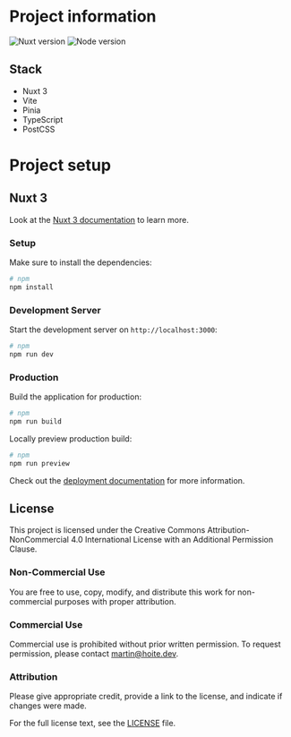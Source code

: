 # Project information

![Nuxt version](https://img.shields.io/badge/Nuxt%20version-3.12.3-00DC82)
![Node version](https://img.shields.io/badge/Node%20version-22.3.0-026E00)

## Stack
- Nuxt 3
- Vite
- Pinia
- TypeScript
- PostCSS


# Project setup

## Nuxt 3 

Look at the [Nuxt 3 documentation](https://nuxt.com/docs/getting-started/introduction) to learn more.

### Setup

Make sure to install the dependencies:

```bash
# npm
npm install
```

### Development Server

Start the development server on `http://localhost:3000`:

```bash
# npm
npm run dev
```

### Production

Build the application for production:

```bash
# npm
npm run build
```

Locally preview production build:

```bash
# npm
npm run preview
```

Check out the [deployment documentation](https://nuxt.com/docs/getting-started/deployment) for more information.



## License

This project is licensed under the Creative Commons Attribution-NonCommercial 4.0 International License with an Additional Permission Clause.

### Non-Commercial Use
You are free to use, copy, modify, and distribute this work for non-commercial purposes with proper attribution.

### Commercial Use
Commercial use is prohibited without prior written permission. To request permission, please contact [martin@hoite.dev](mailto:martin@hoite.dev).

### Attribution
Please give appropriate credit, provide a link to the license, and indicate if changes were made.

For the full license text, see the [LICENSE](https://github.com/Blizz991/portfolio/blob/master/LICENCE.md) file.
